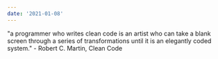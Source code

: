 ```yaml
---
date: '2021-01-08'
---
```


"a programmer who writes clean code is an artist who can take a blank screen through a series of transformations until it is an elegantly coded system." - Robert C. Martin, Clean Code